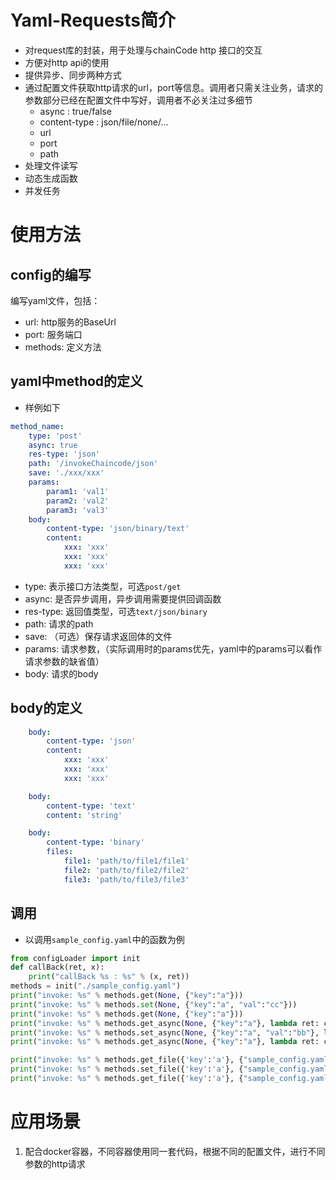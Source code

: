 # Yaml-Requests简介

- 对request库的封装，用于处理与chainCode http 接口的交互
- 方便对http api的使用
- 提供异步、同步两种方式
- 通过配置文件获取http请求的url，port等信息。调用者只需关注业务，请求的参数部分已经在配置文件中写好，调用者不必关注过多细节
    - async : true/false
    - content-type : json/file/none/...
    - url
    - port
    - path
- 处理文件读写
- 动态生成函数
- 并发任务

# 使用方法
## config的编写
编写yaml文件，包括：
- url: http服务的BaseUrl
- port: 服务端口
- methods: 定义方法

## yaml中method的定义
- 样例如下
```yaml
method_name:
    type: 'post'
    async: true
    res-type: 'json'
    path: '/invokeChaincode/json'
    save: './xxx/xxx'
    params:
        param1: 'val1'
        param2: 'val2'
        param3: 'val3'
    body:
        content-type: 'json/binary/text'
        content:
            xxx: 'xxx'
            xxx: 'xxx'
            xxx: 'xxx'
```

- type: 表示接口方法类型，可选`post/get`
- async: 是否异步调用，异步调用需要提供回调函数
- res-type: 返回值类型，可选`text/json/binary`
- path: 请求的path
- save: （可选）保存请求返回体的文件
- params: 请求参数，（实际调用时的params优先，yaml中的params可以看作请求参数的缺省值）
- body: 请求的body

## body的定义
```yaml
    body:
        content-type: 'json'
        content:
            xxx: 'xxx'
            xxx: 'xxx'
            xxx: 'xxx'
```

```yaml
    body:
        content-type: 'text'
        content: 'string'
```

```yaml
    body:
        content-type: 'binary'
        files:
            file1: 'path/to/file1/file1'
            file2: 'path/to/file2/file2'
            file3: 'path/to/file3/file3'
```
## 调用
- 以调用`sample_config.yaml`中的函数为例
```python
from configLoader import init
def callBack(ret, x):
    print("callBack %s : %s" % (x, ret))
methods = init("./sample_config.yaml")
print("invoke: %s" % methods.get(None, {"key":"a"}))
print("invoke: %s" % methods.set(None, {"key":"a", "val":"cc"}))
print("invoke: %s" % methods.get(None, {"key":"a"}))
print("invoke: %s" % methods.get_async(None, {"key":"a"}, lambda ret: callBack(ret, 'get_async1')))
print("invoke: %s" % methods.set_async(None, {"key":"a", "val":"bb"}, lambda ret: callBack(ret, 'get_async2')))
print("invoke: %s" % methods.get_async(None, {"key":"a"}, lambda ret: callBack(ret, 'get_async3')))

print("invoke: %s" % methods.get_file({'key':'a'}, {"sample_config.yaml":"./sample_config.yaml"}))
print("invoke: %s" % methods.set_file({'key':'a'}, {"sample_config.yaml":"./sample_config.yaml"}))
print("invoke: %s" % methods.get_file({'key':'a'}, {"sample_config.yaml":"./sample_config.yaml"}))
```

# 应用场景
1. 配合docker容器，不同容器使用同一套代码，根据不同的配置文件，进行不同参数的http请求